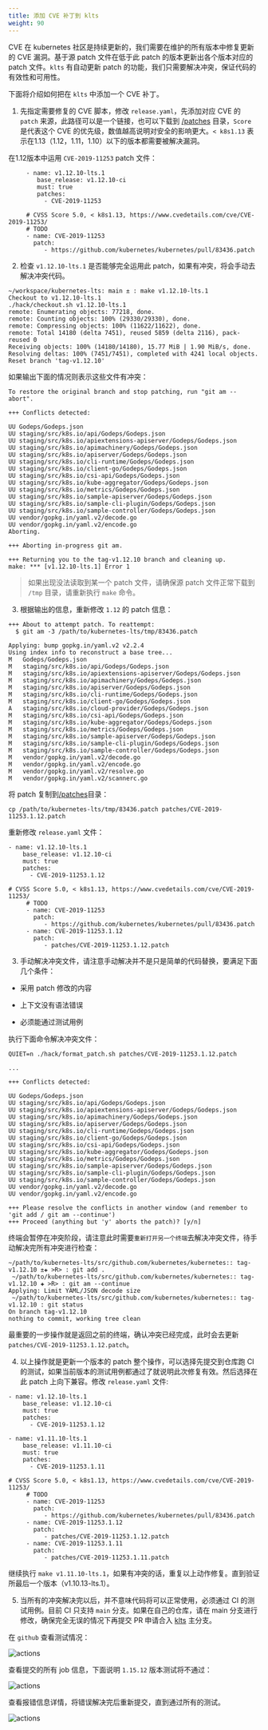 ```yaml
---
title: 添加 CVE 补丁到 klts
weight: 90
---
```


CVE 在 kubernetes 社区是持续更新的，我们需要在维护的所有版本中修复更新的 CVE 漏洞。基于源 patch 文件在低于此 patch 的版本更新出各个版本对应的 patch 文件。`klts` 有自动更新 patch 的功能，我们只需要解决冲突，保证代码的有效性和可用性。

下面将介绍如何把在 `klts` 中添加一个 CVE 补丁。

1. 先指定需要修复的 CVE 脚本，修改 `release.yaml`，先添加对应 CVE 的 `patch` 来源，此路径可以是一个链接，也可以下载到 [/patches](https://github.com/klts-io/kubernetes-lts/tree/main/patches) 目录，`Score` 是代表这个 CVE 的优先级，数值越高说明对安全的影响更大。`< k8s1.13` 表示在1.13（1.12，1.11，1.10）以下的版本都需要被解决漏洞。

在1.12版本中运用 `CVE-2019-11253` patch 文件：

```shell 
     - name: v1.12.10-lts.1
        base_release: v1.12.10-ci
        must: true
        patches:
          - CVE-2019-11253

     # CVSS Score 5.0, < k8s1.13, https://www.cvedetails.com/cve/CVE-2019-11253/
     # TODO
     - name: CVE-2019-11253
       patch:
          - https://github.com/kubernetes/kubernetes/pull/83436.patch
```

2. 检查 `v1.12.10-lts.1` 是否能够完全运用此 patch，如果有冲突，将会手动去解决冲突代码。

```shel
~/workspace/kubernetes-lts: main ± : make v1.12.10-lts.1
Checkout to v1.12.10-lts.1
./hack/checkout.sh v1.12.10-lts.1
remote: Enumerating objects: 77218, done.
remote: Counting objects: 100% (29330/29330), done.
remote: Compressing objects: 100% (11622/11622), done.
remote: Total 14180 (delta 7451), reused 5859 (delta 2116), pack-reused 0
Receiving objects: 100% (14180/14180), 15.77 MiB | 1.90 MiB/s, done.
Resolving deltas: 100% (7451/7451), completed with 4241 local objects.
Reset branch 'tag-v1.12.10'
```

如果输出下面的情况则表示这些文件有冲突：

```shell
To restore the original branch and stop patching, run "git am --abort".

+++ Conflicts detected:

UU Godeps/Godeps.json
UU staging/src/k8s.io/api/Godeps/Godeps.json
UU staging/src/k8s.io/apiextensions-apiserver/Godeps/Godeps.json
UU staging/src/k8s.io/apimachinery/Godeps/Godeps.json
UU staging/src/k8s.io/apiserver/Godeps/Godeps.json
UU staging/src/k8s.io/cli-runtime/Godeps/Godeps.json
UU staging/src/k8s.io/client-go/Godeps/Godeps.json
UU staging/src/k8s.io/csi-api/Godeps/Godeps.json
UU staging/src/k8s.io/kube-aggregator/Godeps/Godeps.json
UU staging/src/k8s.io/metrics/Godeps/Godeps.json
UU staging/src/k8s.io/sample-apiserver/Godeps/Godeps.json
UU staging/src/k8s.io/sample-cli-plugin/Godeps/Godeps.json
UU staging/src/k8s.io/sample-controller/Godeps/Godeps.json
UU vendor/gopkg.in/yaml.v2/decode.go
UU vendor/gopkg.in/yaml.v2/encode.go
Aborting.

+++ Aborting in-progress git am.

+++ Returning you to the tag-v1.12.10 branch and cleaning up.
make: *** [v1.12.10-lts.1] Error 1
```

> 如果出现没法读取到某一个 patch 文件，请确保源 patch 文件正常下载到 `/tmp` 目录，请重新执行 `make` 命令。

3. 根据输出的信息，重新修改 `1.12` 的 patch 信息：

```shell
+++ About to attempt patch. To reattempt:
  $ git am -3 /path/to/kubernetes-lts/tmp/83436.patch

Applying: bump gopkg.in/yaml.v2 v2.2.4
Using index info to reconstruct a base tree...
M	Godeps/Godeps.json
M	staging/src/k8s.io/api/Godeps/Godeps.json
M	staging/src/k8s.io/apiextensions-apiserver/Godeps/Godeps.json
M	staging/src/k8s.io/apimachinery/Godeps/Godeps.json
M	staging/src/k8s.io/apiserver/Godeps/Godeps.json
M	staging/src/k8s.io/cli-runtime/Godeps/Godeps.json
M	staging/src/k8s.io/client-go/Godeps/Godeps.json
A	staging/src/k8s.io/cloud-provider/Godeps/Godeps.json
M	staging/src/k8s.io/csi-api/Godeps/Godeps.json
M	staging/src/k8s.io/kube-aggregator/Godeps/Godeps.json
M	staging/src/k8s.io/metrics/Godeps/Godeps.json
M	staging/src/k8s.io/sample-apiserver/Godeps/Godeps.json
M	staging/src/k8s.io/sample-cli-plugin/Godeps/Godeps.json
M	staging/src/k8s.io/sample-controller/Godeps/Godeps.json
M	vendor/gopkg.in/yaml.v2/decode.go
M	vendor/gopkg.in/yaml.v2/encode.go
M	vendor/gopkg.in/yaml.v2/resolve.go
M	vendor/gopkg.in/yaml.v2/scannerc.go
```

将 patch 复制到[/patches](https://github.com/klts-io/kubernetes-lts/tree/main/patches)目录：

```shell
cp /path/to/kubernetes-lts/tmp/83436.patch patches/CVE-2019-11253.1.12.patch
```

重新修改 `release.yaml` 文件：

```shell
- name: v1.12.10-lts.1
    base_release: v1.12.10-ci
    must: true
    patches:
      - CVE-2019-11253.1.12

# CVSS Score 5.0, < k8s1.13, https://www.cvedetails.com/cve/CVE-2019-11253/
     # TODO
     - name: CVE-2019-11253
       patch:
          - https://github.com/kubernetes/kubernetes/pull/83436.patch
     - name: CVE-2019-11253.1.12
       patch:
          - patches/CVE-2019-11253.1.12.patch
```

3. 手动解决冲突文件，请注意手动解决并不是只是简单的代码替换，要满足下面几个条件：

* 采用 patch 修改的内容

* 上下文没有语法错误

* 必须能通过测试用例

执行下面命令解决冲突文件：

```shell
QUIET=n ./hack/format_patch.sh patches/CVE-2019-11253.1.12.patch

...

+++ Conflicts detected:

UU Godeps/Godeps.json
UU staging/src/k8s.io/api/Godeps/Godeps.json
UU staging/src/k8s.io/apiextensions-apiserver/Godeps/Godeps.json
UU staging/src/k8s.io/apimachinery/Godeps/Godeps.json
UU staging/src/k8s.io/apiserver/Godeps/Godeps.json
UU staging/src/k8s.io/cli-runtime/Godeps/Godeps.json
UU staging/src/k8s.io/client-go/Godeps/Godeps.json
UU staging/src/k8s.io/csi-api/Godeps/Godeps.json
UU staging/src/k8s.io/kube-aggregator/Godeps/Godeps.json
UU staging/src/k8s.io/metrics/Godeps/Godeps.json
UU staging/src/k8s.io/sample-apiserver/Godeps/Godeps.json
UU staging/src/k8s.io/sample-cli-plugin/Godeps/Godeps.json
UU staging/src/k8s.io/sample-controller/Godeps/Godeps.json
UU vendor/gopkg.in/yaml.v2/decode.go
UU vendor/gopkg.in/yaml.v2/encode.go

+++ Please resolve the conflicts in another window (and remember to 'git add / git am --continue')
+++ Proceed (anything but 'y' aborts the patch)? [y/n]
```

终端会暂停在冲突阶段，请注意此时需要`重新打开另一个终端`去解决冲突文件，待手动解决完所有冲突进行检查：

```shell
~/path/to/kubernetes-lts/src/github.com/kubernetes/kubernetes:: tag-v1.12.10 ±✚ >R> : git add .
 ~/path/to/kubernetes-lts/src/github.com/kubernetes/kubernetes:: tag-v1.12.10 ✚ >R> : git am --continue
Applying: Limit YAML/JSON decode size
 ~/path/to/kubernetes-lts/src/github.com/kubernetes/kubernetes:: tag-v1.12.10 : git status
On branch tag-v1.12.10
nothing to commit, working tree clean
```

最重要的一步操作就是返回之前的终端，确认冲突已经完成，此时会去更新 `patches/CVE-2019-11253.1.12.patch`。

4. 以上操作就是更新一个版本的 patch 整个操作，可以选择先提交到仓库跑 CI 的测试，如果当前版本的测试用例都通过了就说明此次修复有效。然后选择在此 patch 上向下兼容。修改 `release.yaml` 文件:

```shell
- name: v1.12.10-lts.1
    base_release: v1.12.10-ci
    must: true
    patches:
      - CVE-2019-11253.1.12

- name: v1.11.10-lts.1
    base_release: v1.11.10-ci
    must: true
    patches:
      - CVE-2019-11253.1.11

# CVSS Score 5.0, < k8s1.13, https://www.cvedetails.com/cve/CVE-2019-11253/
     # TODO
     - name: CVE-2019-11253
       patch:
          - https://github.com/kubernetes/kubernetes/pull/83436.patch
     - name: CVE-2019-11253.1.12
       patch:
          - patches/CVE-2019-11253.1.12.patch
     - name: CVE-2019-11253.1.11
       patch:
          - patches/CVE-2019-11253.1.11.patch
```

继续执行 `make v1.11.10-lts.1`，如果有冲突的话，重复以上动作修复。直到验证所最后一个版本（v1.10.13-lts.1）。

5. 当所有的冲突解决完以后，并不意味代码将可以正常使用，必须通过 CI 的测试用例。目前 CI 只支持 `main` 分支。如果在自己的仓库，请在 main 分支进行修改，确保完全无误的情况下再提交 PR 申请合入 [klts](https://github.com/klts-io/kubernetes-lts) 主分支。

在 `github` 查看测试情况：

![actions](../actions.png)

查看提交的所有 job 信息，下面说明 `1.15.12` 版本测试将不通过：

![actions](../actions01.png)

查看报错信息详情，将错误解决完后重新提交，直到通过所有的测试。

![actions](../actions02.png)
